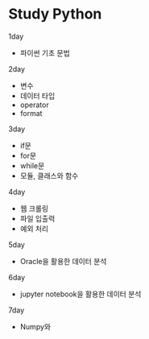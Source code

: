 # Study Python

1day
- 파이썬 기초 문법

2day
- 변수
- 데이터 타입
- operator
- format

3day
- if문
- for문
- while문
- 모듈, 클래스와 함수

4day
- 웹 크롤링
- 파일 입출력
- 예외 처리

5day
- Oracle을 활용한 데이터 분석

6day
- jupyter notebook을 활용한 데이터 분석

7day
- Numpy와 

